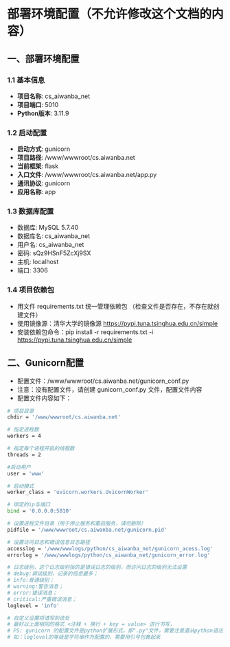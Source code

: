 # 部署环境配置（不允许修改这个文档的内容）

## 一、部署环境配置

### 1.1 基本信息
- **项目名称**: cs_aiwanba_net
- **项目端口**: 5010
- **Python版本**: 3.11.9

### 1.2 启动配置
- **启动方式**: gunicorn
- **项目路径**: /www/wwwroot/cs.aiwanba.net
- **当前框架**: flask
- **入口文件**: /www/wwwroot/cs.aiwanba.net/app.py
- **通讯协议**: gunicorn
- **应用名称**: app

### 1.3 数据库配置
- 数据库: MySQL 5.7.40
- 数据库名: cs_aiwanba_net
- 用户名: cs_aiwanba_net
- 密码: sQz9HSnF5ZcXj9SX
- 主机: localhost
- 端口: 3306



### 1.4 项目依赖包
- 用文件 requirements.txt 统一管理依赖包 （检查文件是否存在，不存在就创建文件）
- 使用镜像源：清华大学的镜像源 https://pypi.tuna.tsinghua.edu.cn/simple
- 安装依赖包命令：pip install -r requirements.txt -i https://pypi.tuna.tsinghua.edu.cn/simple


## 二、Gunicorn配置
- 配置文件：/www/wwwroot/cs.aiwanba.net/gunicorn_conf.py
- 注意：没有配置文件，请创建 gunicorn_conf.py 文件，配置文件内容
- 配置文件内容如下：
```bash
# 项目目录
chdir = '/www/wwwroot/cs.aiwanba.net'

# 指定进程数
workers = 4

# 指定每个进程开启的线程数
threads = 2

#启动用户
user = 'www'

# 启动模式
worker_class = 'uvicorn.workers.UvicornWorker'

# 绑定的ip与端口
bind = '0.0.0.0:5010' 

# 设置进程文件目录（用于停止服务和重启服务，请勿删除）
pidfile = '/www/wwwroot/cs.aiwanba.net/gunicorn.pid'

# 设置访问日志和错误信息日志路径
accesslog = '/www/wwwlogs/python/cs_aiwanba_net/gunicorn_acess.log'
errorlog = '/www/wwwlogs/python/cs_aiwanba_net/gunicorn_error.log'

# 日志级别，这个日志级别指的是错误日志的级别，而访问日志的级别无法设置
# debug:调试级别，记录的信息最多；
# info:普通级别；
# warning:警告消息；
# error:错误消息；
# critical:严重错误消息；
loglevel = 'info' 

# 自定义设置项请写到该处
# 最好以上面相同的格式 <注释 + 换行 + key = value> 进行书写， 
# PS: gunicorn 的配置文件是python扩展形式，即".py"文件，需要注意遵从python语法，
# 如：loglevel的等级是字符串作为配置的，需要用引号包裹起来
```

